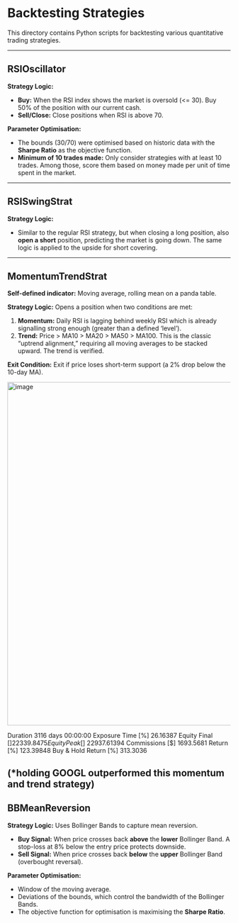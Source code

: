 # Backtesting Strategies

This directory contains Python scripts for backtesting various quantitative trading strategies.

---

## **RSIOscillator**

**Strategy Logic:**
- **Buy:** When the RSI index shows the market is oversold (<= 30). Buy 50% of the position with our current cash.
- **Sell/Close:** Close positions when RSI is above 70.

**Parameter Optimisation:**
- The bounds (30/70) were optimised based on historic data with the **Sharpe Ratio** as the objective function.
- **Minimum of 10 trades made:** Only consider strategies with at least 10 trades. Among those, score them based on money made per unit of time spent in the market.

---

## **RSISwingStrat**

**Strategy Logic:**
- Similar to the regular RSI strategy, but when closing a long position, also **open a short** position, predicting the market is going down. The same logic is applied to the upside for short covering.

---

## **MomentumTrendStrat**

**Self-defined indicator:** Moving average, rolling mean on a panda table.

**Strategy Logic:**
Opens a position when two conditions are met:

1.  **Momentum:** Daily RSI is lagging behind weekly RSI which is already signalling strong enough (greater than a defined ‘level’).
2.  **Trend:** Price > MA10 > MA20 > MA50 > MA100. This is the classic “uptrend alignment,” requiring all moving averages to be stacked upward. The trend is verified.

**Exit Condition:** Exit if price loses short-term support (a 2% drop below the 10-day MA).

<img width="1652" height="775" alt="image" src="https://github.com/user-attachments/assets/4c020da3-7af0-4524-b3dd-9bae95676de5" />


Duration                   3116 days 00:00:00
Exposure Time [%]                    26.16387
Equity Final [$]                   22339.8475
Equity Peak [$]                   22937.61394
Commissions [$]                     1693.5681
Return [%]                          123.39848
Buy & Hold Return [%]                313.3036

(*holding GOOGL outperformed this momentum and trend strategy)
---

## **BBMeanReversion**

**Strategy Logic:**
Uses Bollinger Bands to capture mean reversion.
- **Buy Signal:** When price crosses back **above** the **lower** Bollinger Band. A stop-loss at 8% below the entry price protects downside.
- **Sell Signal:** When price crosses back **below** the **upper** Bollinger Band (overbought reversal).

**Parameter Optimisation:**
- Window of the moving average.
- Deviations of the bounds, which control the bandwidth of the Bollinger Bands.
- The objective function for optimisation is maximising the **Sharpe Ratio**.
